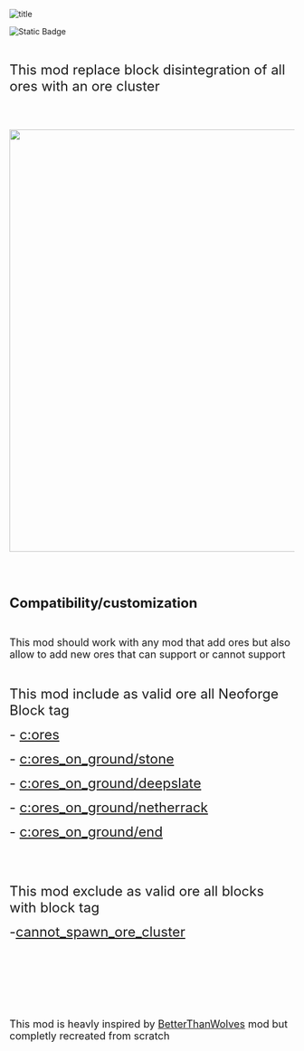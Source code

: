 <p><img src="https://cf.way2muchnoise.eu/versions/1154134.svg" alt="title" /></p>
<div><img src="https://img.shields.io/badge/NeoForge-lime?style=plastic&amp;link=https%3A%2F%2Fneoforged.net%2F" alt="Static Badge" /></div>
<p>&nbsp;</p>
<p><span style="font-size: 24px;">This mod replace block disintegration of all ores with an ore cluster</span></p>
<p>&nbsp;</p>
<p><br /><img src="https://github.com/DevDyna/ContentArchive/blob/main/BTW%20Ores/gif.gif?raw=true" alt="" width="994" height="747" /></p>
<p>&nbsp;</p>
<p>&nbsp;</p>
<p><span style="font-size: 24px;"><strong>Compatibility/customization</strong></span></p>
<p>&nbsp;</p>
<p><span style="font-size: 18px;">This mod should work with any mod that add ores but also allow to add new ores that can support or cannot support</span></p>
<p>&nbsp;</p>
<p><span style="font-size: 24px;">This mod include as valid ore a</span><span style="font-size: 24px;">ll Neoforge Block tag </span></p>
<p><span style="font-size: 24px;">- <a href="https://nekoyue.github.io/ForgeJavaDocs-NG/javadoc/1.20.6-neoforge/net/neoforged/neoforge/common/Tags.Items.html#ORES">c:ores </a></span></p>
<p><span style="font-size: 24px;">- <a href="https://nekoyue.github.io/ForgeJavaDocs-NG/javadoc/1.20.6-neoforge/net/neoforged/neoforge/common/Tags.Items.html#ORE_BEARING_GROUND_STONE">c:ores_on_ground/stone</a></span></p>
<p><span style="font-size: 24px;">-&nbsp;<a href="https://nekoyue.github.io/ForgeJavaDocs-NG/javadoc/1.20.6-neoforge/net/neoforged/neoforge/common/Tags.Items.html#ORE_BEARING_GROUND_DEEPSLATE">c:ores_on_ground/deepslate</a></span></p>
<p><span style="font-size: 24px;">-&nbsp;<a href="https://nekoyue.github.io/ForgeJavaDocs-NG/javadoc/1.20.6-neoforge/net/neoforged/neoforge/common/Tags.Items.html#ORE_BEARING_GROUND_NETHERRACK">c:ores_on_ground/netherrack</a></span></p>
<p><span style="font-size: 24px;">- <a href="https://github.com/DevDyna/BTW-Ores/blob/main/src/main/java/com/devdyna/btw_ores/registry/AnyTags.java#L19">c:ores_on_ground/end</a></span></p>
<p>&nbsp;</p>
<p>&nbsp;</p>
<p><span style="font-size: 24px;">This mod exclude as valid ore a</span><span style="font-size: 24px;">ll blocks with block tag </span></p>
<p><span style="font-size: 24px;">-<a href="https://github.com/DevDyna/BTW-Ores/blob/main/src/main/resources/data/btw_ores/tags/block/cannot_spawn_ore_cluster.json">cannot_spawn_ore_cluster</a></span></p>
<p>&nbsp;</p>
<p>&nbsp;</p>
<p>&nbsp;</p>
<p>&nbsp;</p>
<p><span style="font-size: 18px;">This mod is heavly inspired by <a href="https://modrinth.com/mod/better-than-wolves">BetterThanWolves</a> mod but completly recreated from scratch</span></p>
